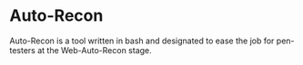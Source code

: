 # Auto-Recon
Auto-Recon is a tool written in bash and designated to ease the job for pen-testers at the Web-Auto-Recon stage.
